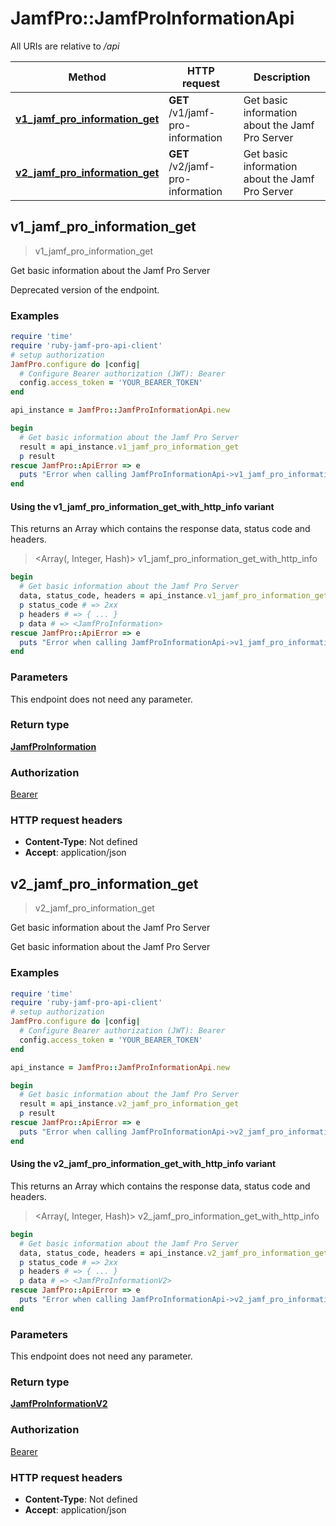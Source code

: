 # JamfPro::JamfProInformationApi

All URIs are relative to */api*

| Method | HTTP request | Description |
| ------ | ------------ | ----------- |
| [**v1_jamf_pro_information_get**](JamfProInformationApi.md#v1_jamf_pro_information_get) | **GET** /v1/jamf-pro-information | Get basic information about the Jamf Pro Server  |
| [**v2_jamf_pro_information_get**](JamfProInformationApi.md#v2_jamf_pro_information_get) | **GET** /v2/jamf-pro-information | Get basic information about the Jamf Pro Server  |


## v1_jamf_pro_information_get

> <JamfProInformation> v1_jamf_pro_information_get

Get basic information about the Jamf Pro Server 

Deprecated version of the endpoint. 

### Examples

```ruby
require 'time'
require 'ruby-jamf-pro-api-client'
# setup authorization
JamfPro.configure do |config|
  # Configure Bearer authorization (JWT): Bearer
  config.access_token = 'YOUR_BEARER_TOKEN'
end

api_instance = JamfPro::JamfProInformationApi.new

begin
  # Get basic information about the Jamf Pro Server 
  result = api_instance.v1_jamf_pro_information_get
  p result
rescue JamfPro::ApiError => e
  puts "Error when calling JamfProInformationApi->v1_jamf_pro_information_get: #{e}"
end
```

#### Using the v1_jamf_pro_information_get_with_http_info variant

This returns an Array which contains the response data, status code and headers.

> <Array(<JamfProInformation>, Integer, Hash)> v1_jamf_pro_information_get_with_http_info

```ruby
begin
  # Get basic information about the Jamf Pro Server 
  data, status_code, headers = api_instance.v1_jamf_pro_information_get_with_http_info
  p status_code # => 2xx
  p headers # => { ... }
  p data # => <JamfProInformation>
rescue JamfPro::ApiError => e
  puts "Error when calling JamfProInformationApi->v1_jamf_pro_information_get_with_http_info: #{e}"
end
```

### Parameters

This endpoint does not need any parameter.

### Return type

[**JamfProInformation**](JamfProInformation.md)

### Authorization

[Bearer](../README.md#Bearer)

### HTTP request headers

- **Content-Type**: Not defined
- **Accept**: application/json


## v2_jamf_pro_information_get

> <JamfProInformationV2> v2_jamf_pro_information_get

Get basic information about the Jamf Pro Server 

Get basic information about the Jamf Pro Server 

### Examples

```ruby
require 'time'
require 'ruby-jamf-pro-api-client'
# setup authorization
JamfPro.configure do |config|
  # Configure Bearer authorization (JWT): Bearer
  config.access_token = 'YOUR_BEARER_TOKEN'
end

api_instance = JamfPro::JamfProInformationApi.new

begin
  # Get basic information about the Jamf Pro Server 
  result = api_instance.v2_jamf_pro_information_get
  p result
rescue JamfPro::ApiError => e
  puts "Error when calling JamfProInformationApi->v2_jamf_pro_information_get: #{e}"
end
```

#### Using the v2_jamf_pro_information_get_with_http_info variant

This returns an Array which contains the response data, status code and headers.

> <Array(<JamfProInformationV2>, Integer, Hash)> v2_jamf_pro_information_get_with_http_info

```ruby
begin
  # Get basic information about the Jamf Pro Server 
  data, status_code, headers = api_instance.v2_jamf_pro_information_get_with_http_info
  p status_code # => 2xx
  p headers # => { ... }
  p data # => <JamfProInformationV2>
rescue JamfPro::ApiError => e
  puts "Error when calling JamfProInformationApi->v2_jamf_pro_information_get_with_http_info: #{e}"
end
```

### Parameters

This endpoint does not need any parameter.

### Return type

[**JamfProInformationV2**](JamfProInformationV2.md)

### Authorization

[Bearer](../README.md#Bearer)

### HTTP request headers

- **Content-Type**: Not defined
- **Accept**: application/json

